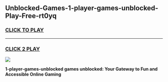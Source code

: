
## Unblocked-Games-1-player-games-unblocked-Play-Free-rt0yq
<h3>
<a href="https://premium76.site?title=1-player-games-unblocked&ref=18A1">CLICK TO PLAY</a></h3>
<hr>

<h3>
<a href="https://premium76.site?title=1-player-games-unblocked&ref=18A1">CLICK 2 PLAY</a>
  
</h3>

<a href="https://premium76.site?title=1-player-games-unblocked&ref=18A1"><img src="https://clearcache.store/games.png"></a>


**1-player-games-unblocked games unblocked: Your Gateway to Fun and Accessible Online Gaming**

